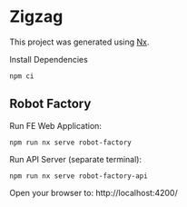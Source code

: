# Zigzag

This project was generated using [Nx](https://nx.dev).

Install Dependencies

```
npm ci
```

## Robot Factory

Run FE Web Application:

```
npm run nx serve robot-factory
```

Run API Server (separate terminal):

```
npm run nx serve robot-factory-api
```

Open your browser to: http://localhost:4200/
